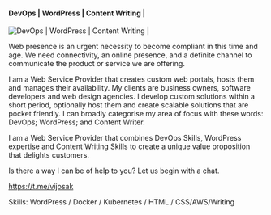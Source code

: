 #### DevOps | WordPress | Content Writing | 
![DevOps | WordPress | Content Writing | ](https://pbs.twimg.com/profile_banners/259304682/1407578236/600x200)

Web presence is an urgent necessity to become compliant in this time and age. We need connectivity, an online presence, and a definite channel to communicate the product or service we are offering. 

I am a Web Service Provider that creates custom web portals, hosts them and manages their availability. My clients are business owners, software developers and web design agencies. I develop custom solutions within a short period, optionally host them and create scalable solutions that are pocket friendly. I can broadly categorise my area of focus with these words: DevOps; WordPress; and Content Writer.

I am a Web Service Provider that combines DevOps Skills, WordPress expertise and Content Writing Skills to create a unique value proposition that delights customers.

Is there a way I can be of help to you? Let us begin with a chat.

https://t.me/vijosak


Skills: WordPress / Docker / Kubernetes / HTML / CSS/AWS/Writing

 




